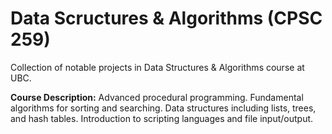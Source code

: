 # Data Scructures & Algorithms (CPSC 259)
Collection of notable projects in Data Structures &amp; Algorithms course at UBC.

**Course Description:** Advanced procedural programming. Fundamental algorithms for sorting and searching. Data structures including lists, trees, and hash tables. Introduction to scripting languages and file input/output.
